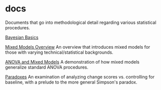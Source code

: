 # docs
Documents that go into methodological detail regarding various statistical procedures.


[Bayesian Basics](http://m-clark.github.io/docs/IntroBayes.html)

[Mixed Models Overview](http://m-clark.github.io/docs/mixedModels.html) An overview that introduces mixed models for those with varying technical/statistical backgrounds.

[ANOVA and Mixed Models](http://m-clark.github.io/docs/mixedModels/anovamixed.html) A demonstration of how mixed models generalize standard ANOVA procedures.

[Paradoxes](http://m-clark.github.io/docs/lord/index.html) An examination of analyzing change scores vs. controlling for baseline, with a prelude to the more general Simpson's paradox.